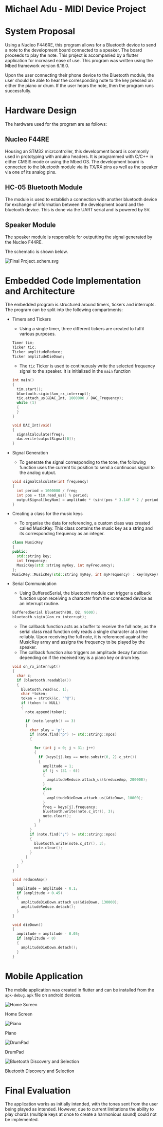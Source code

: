 # Michael Adu - MIDI Device Project

# System Proposal

Using a Nucleo F446RE, this program allows for a Bluetooth device to send a note to the development board connected to a speaker. The board proceeds to play the note. This project is accompanied by a flutter application for increased ease of use. This program was written using the Mbed framework version 6.16.0.

Upon the user connecting their phone device to the Bluetooth module, the user should be able to hear the corresponding note to the key pressed on either the piano or drum. If the user hears the note, then the program runs successfully.

# Hardware Design

The hardware used for the program are as follows:

## Nucleo F44RE

Housing an STM32 micrcontroller, this development board is commonly used in prototyping with arduino headers. It is programmed with C/C++ in either CMSIS mode or using the Mbed OS. The development board is connected to the bluetooth module via its TX/RX pins as well as the speaker via one of its analog pins.

## HC-05 Bluetooth Module

The module is used to establish a connection with another bluetooth device for exchange of information between the development board and the bluetooth device. This is done via the UART serial and is powered by 5V.

## Speaker Module

The speaker module is responsible for outputting the signal generated by the Nucleo F44RE.

The schematic is shown below.

![Final Project_schem.svg](Michael%20Adu%20-%20MIDI%20Device%20Project%209656cfcbe0344d25be5113417ae4c404/Final_Project_schem.svg)

# Embedded Code Implementation and Architecture

The embedded program is structured around timers, tickers and interrupts. The program can be split into the following compartments:

- Timers and Tickers
    - Using a single timer, three different tickers are created to fulfil various purposes.
    
    ```cpp
    Timer tim;
    Ticker tic;
    Ticker amplitudeReduce;
    Ticker amplitudeDieDown;
    ```
    
    - The `tic` Ticker is used to continuously write the selected frequency signal to the speaker. It is initialized in the `main` function
    
    ```cpp
    int main()
    {
      tim.start();
      bluetooth.sigio(&on_rx_interrupt);
      tic.attach_us(&DAC_Int, 1000000 / DAC_Frequency);
      while (1)
      {
      }
    }
    
    void DAC_Int(void)
    {
      signalCalculate(freq);
      dac.write(outputSignal[0]);
    }
    ```
    
- Signal Generation
    - To generate the signal corresponding to the tone, the following function uses the current tic position to send a continuous signal to the analog output.
    
    ```cpp
    void signalCalculate(int frequency)
    {
      int period = 1000000 / freq;
      int pos = tim.read_us() % period;
      outputSignal[keyNum] = amplitude * (sin((pos * 3.14f * 2 / period)));
    }
    ```
    
- Creating a class for the music keys
    - To organise the data for referencing, a custom class was created called MusicKey. This class contains the music key as a string and its corresponding frequency as an integer.
    
    ```cpp
    class MusicKey
    {
    public:
      std::string key;
      int frequency;
      MusicKey(std::string myKey, int myFrequency);
    };
    MusicKey::MusicKey(std::string myKey, int myFrequency) : key(myKey), frequency(myFrequency){};
    ```
    
- Serial Communication
    - Using BufferedSerial, the bluetooth module can trigger a callback function upon receiving a character from the connected device as an interrupt routine.
    
    ```cpp
    BufferedSerial bluetooth(D8, D2, 9600);
    bluetooth.sigio(&on_rx_interrupt);
    ```
    
    - The callback function acts as a buffer to receive the full note, as the serial class read function only reads a single character at a time reliably. Upon receiving the full note, it is referenced against the MusicKey array and assigns the frequency to be played by the speaker.
    - The callback function also triggers an amplitude decay function depending on if the received key is a piano key or drum key.
    
    ```cpp
    void on_rx_interrupt()
    {
      char c;
      if (bluetooth.readable())
      {
        bluetooth.read(&c, 1);
        char *token;
        token = strtok(&c, "^@");
        if (token != NULL)
        {
          note.append(token);
    
          if (note.length() == 3)
          {
            char play = 'p';
            if (note.find("p") != std::string::npos)
            {
    
              for (int j = 0; j < 31; j++)
              {
                if (keys[j].key == note.substr(0, 2).c_str())
                {
                  amplitude = 1;
                  if (j < (31 - 6))
                  {
                    amplitudeReduce.attach_us(&reduceAmp, 200000);
                  }
                  else
                  {
                    amplitudeDieDown.attach_us(&dieDown, 10000);
                  }
                  freq = keys[j].frequency;
                  bluetooth.write(note.c_str(), 3);
                  note.clear();
                }
              }
            }
            if (note.find(";") != std::string::npos)
            {
              bluetooth.write(note.c_str(), 3);
              note.clear();
            }
          }
        }
      }
    }
    
    void reduceAmp()
    {
      amplitude = amplitude - 0.1;
      if (amplitude < 0.45)
      {
        amplitudeDieDown.attach_us(&dieDown, 130000);
        amplitudeReduce.detach();
      }
    }
    
    void dieDown()
    {
      amplitude = amplitude - 0.05;
      if (amplitude < 0)
      {
        amplitudeDieDown.detach();
      }
    }
    ```
    

# Mobile Application

The mobile application was created in flutter and can be installed from the `apk-debug.apk` file on android devices.

![Home Screen](Michael%20Adu%20-%20MIDI%20Device%20Project%209656cfcbe0344d25be5113417ae4c404/Untitled.png)

Home Screen

![Piano](Michael%20Adu%20-%20MIDI%20Device%20Project%209656cfcbe0344d25be5113417ae4c404/Untitled%201.png)

Piano

![DrumPad](Michael%20Adu%20-%20MIDI%20Device%20Project%209656cfcbe0344d25be5113417ae4c404/Untitled%202.png)

DrumPad

![Bluetooth Discovery and Selection](Michael%20Adu%20-%20MIDI%20Device%20Project%209656cfcbe0344d25be5113417ae4c404/Untitled%203.png)

Bluetooth Discovery and Selection

# Final Evaluation

The application works as initially intended, with the tones sent from the user being played as intended. However, due to current limitations the ability to play chords (multiple keys at once to create a harmonious sound) could not be implemented.